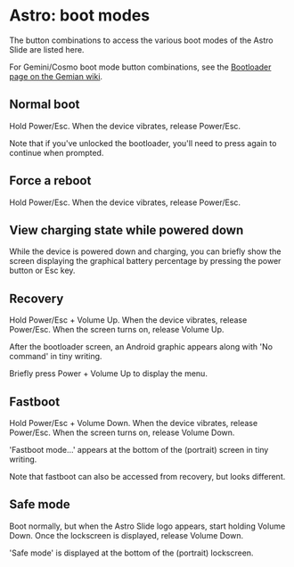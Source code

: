 # Astro: boot modes

The button combinations to access the various boot modes of the Astro Slide are listed here.

For Gemini/Cosmo boot mode button combinations, see the [Bootloader page on the Gemian wiki](https://github.com/gemian/gemian/wiki/Bootloader).

## Normal boot

Hold Power/Esc. When the device vibrates, release Power/Esc.

Note that if you've unlocked the bootloader, you'll need to press again to continue when prompted.

## Force a reboot

Hold Power/Esc. When the device vibrates, release Power/Esc.

## View charging state while powered down

While the device is powered down and charging, you can briefly show the screen displaying the graphical battery percentage by pressing the power button or Esc key.

## Recovery

Hold Power/Esc + Volume Up. When the device vibrates, release Power/Esc. When the screen turns on, release Volume Up.

After the bootloader screen, an Android graphic appears along with 'No command' in tiny writing.

Briefly press Power + Volume Up to display the menu.

## Fastboot

Hold Power/Esc + Volume Down. When the device vibrates, release Power/Esc. When the screen turns on, release Volume Down.

'Fastboot mode...' appears at the bottom of the (portrait) screen in tiny writing.

Note that fastboot can also be accessed from recovery, but looks different.

## Safe mode

Boot normally, but when the Astro Slide logo appears, start holding Volume Down. Once the lockscreen is displayed, release Volume Down.

'Safe mode' is displayed at the bottom of the (portrait) lockscreen.
